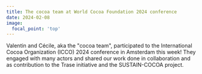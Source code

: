 ```yaml
---
title: The cocoa team at World Cocoa Foundation 2024 conference
date: 2024-02-08
image:
  focal_point: 'top'
---
```


<!--more-->

Valentin and Cécile, aka the "cocoa team", participated to the International Cocoa Organization (ICCO) 2024 conference in Amsterdam this week!
They engaged with many actors and shared our work done in collaboration and as contribution to the Trase initiative and the SUSTAIN-COCOA project. 
